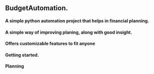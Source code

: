 ## BudgetAutomation.
#### A simple python automation project that helps in financial planning. 
#### A simple way of improving planing, along  with good insight.
#### Offers customizable features to fit anyone
#### Getting started. 
#### Planning

